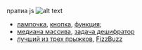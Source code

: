 пратиа js
![alt text](git-profile_1.png)
+ [лампочка](https://github.com/TheZnat/js_exercises/blob/main/lessonJS-2/lessonJS-2.html), [кнопка](https://github.com/TheZnat/js_exercises/blob/main/lessonJs-1/lessonJs-1.html), [функция](https://github.com/TheZnat/js_exercises/blob/main/1_homework.js);
+ [медиана массива](https://github.com/TheZnat/js_exercises/blob/main/medianaArray.js), [задача дешифратор](https://github.com/TheZnat/js_exercises/blob/main/task_novice_decryptor.js)
+ [лучший из трех прыжков](https://github.com/TheZnat/js_exercises/blob/main/three_best_jumps.js), [FizzBuzz](https://github.com/TheZnat/js_exercises/blob/main/FizzBuzz.js)

